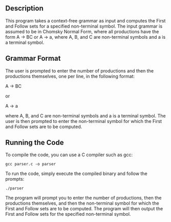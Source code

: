 
## Description

This program takes a context-free grammar as input and computes the First and Follow sets for a specified non-terminal symbol. The input grammar is assumed to be in Chomsky Normal Form, where all productions have the form A → BC or A → a, where A, B, and C are non-terminal symbols and a is a terminal symbol.

## Grammar Format

The user is prompted to enter the number of productions and then the productions themselves, one per line, in the following format:

A → BC

or

A → a

where A, B, and C are non-terminal symbols and a is a terminal symbol. The user is then prompted to enter the non-terminal symbol for which the First and Follow sets are to be computed.

## Running the Code

To compile the code, you can use a C compiler such as gcc:

```
gcc parser.c -o parser
```

To run the code, simply execute the compiled binary and follow the prompts:

```
./parser
```

The program will prompt you to enter the number of productions, then the productions themselves, and then the non-terminal symbol for which the First and Follow sets are to be computed. The program will then output the First and Follow sets for the specified non-terminal symbol.



